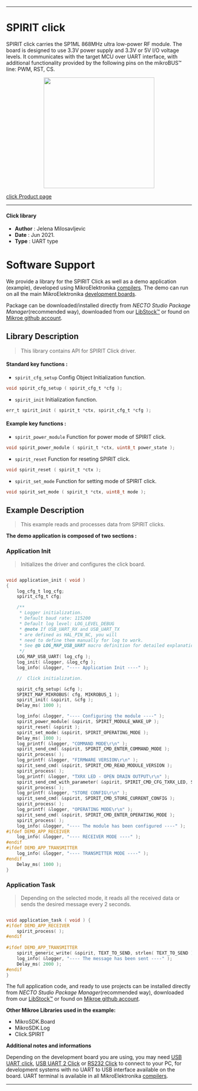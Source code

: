 
---
# SPIRIT click

SPIRIT click carries the SP1ML 868MHz ultra low-power RF module. The board is designed to use 3.3V power supply and 3.3V or 5V I/O voltage levels. It communicates with the target MCU over UART interface, with additional functionality provided by the following pins on the mikroBUS™ line: PWM, RST, CS.

<p align="center">
  <img src="https://download.mikroe.com/images/click_for_ide/spirit_click.png" height=300px>
</p>

[click Product page](https://www.mikroe.com/spirit-click)

---


#### Click library

- **Author**        : Jelena Milosavljevic
- **Date**          : Jun 2021.
- **Type**          : UART type


# Software Support

We provide a library for the SPIRIT Click
as well as a demo application (example), developed using MikroElektronika
[compilers](https://www.mikroe.com/necto-studio).
The demo can run on all the main MikroElektronika [development boards](https://www.mikroe.com/development-boards).

Package can be downloaded/installed directly from *NECTO Studio Package Manager*(recommended way), downloaded from our [LibStock&trade;](https://libstock.mikroe.com) or found on [Mikroe github account](https://github.com/MikroElektronika/mikrosdk_click_v2/tree/master/clicks).

## Library Description

> This library contains API for SPIRIT Click driver.

#### Standard key functions :

- `spirit_cfg_setup` Config Object Initialization function.
```c
void spirit_cfg_setup ( spirit_cfg_t *cfg );
```

- `spirit_init` Initialization function.
```c
err_t spirit_init ( spirit_t *ctx, spirit_cfg_t *cfg );
```

#### Example key functions :

- `spirit_power_module` Function for power mode of SPIRIT click.
```c
void spirit_power_module ( spirit_t *ctx, uint8_t power_state );
```

- `spirit_reset` Function for reseting SPIRIT click.
```c
void spirit_reset ( spirit_t *ctx );
```

- `spirit_set_mode` Function for setting mode of SPIRIT click.
```c
void spirit_set_mode ( spirit_t *ctx, uint8_t mode );
```

## Example Description

> This example reads and processes data from SPIRIT clicks.

**The demo application is composed of two sections :**

### Application Init

> Initializes the driver and configures the click board.

```c

void application_init ( void ) 
{
    log_cfg_t log_cfg;
    spirit_cfg_t cfg;

    /** 
     * Logger initialization.
     * Default baud rate: 115200
     * Default log level: LOG_LEVEL_DEBUG
     * @note If USB_UART_RX and USB_UART_TX 
     * are defined as HAL_PIN_NC, you will 
     * need to define them manually for log to work. 
     * See @b LOG_MAP_USB_UART macro definition for detailed explanation.
     */
    LOG_MAP_USB_UART( log_cfg );
    log_init( &logger, &log_cfg );
    log_info( &logger, "---- Application Init ----" );

    //  Click initialization.

    spirit_cfg_setup( &cfg );
    SPIRIT_MAP_MIKROBUS( cfg, MIKROBUS_1 );
    spirit_init( &spirit, &cfg );
    Delay_ms( 1000 );

    log_info( &logger, "---- Configuring the module ----" );
    spirit_power_module( &spirit, SPIRIT_MODULE_WAKE_UP );
    spirit_reset( &spirit );
    spirit_set_mode( &spirit, SPIRIT_OPERATING_MODE );
    Delay_ms( 1000 );
    log_printf( &logger, "COMMAND MODE\r\n" );
    spirit_send_cmd( &spirit, SPIRIT_CMD_ENTER_COMMAND_MODE );
    spirit_process( );
    log_printf( &logger, "FIRMWARE VERSION\r\n" );
    spirit_send_cmd( &spirit, SPIRIT_CMD_READ_MODULE_VERSION );
    spirit_process( );
    log_printf( &logger, "TXRX LED - OPEN DRAIN OUTPUT\r\n" );
    spirit_send_cmd_with_parameter( &spirit, SPIRIT_CMD_CFG_TXRX_LED, SPIRIT_PCFG_TXRXLED_OPEN_DRAIN );
    spirit_process( );
    log_printf( &logger, "STORE CONFIG\r\n" );
    spirit_send_cmd( &spirit, SPIRIT_CMD_STORE_CURRENT_CONFIG );
    spirit_process( );
    log_printf( &logger, "OPERATING MODE\r\n" );
    spirit_send_cmd( &spirit, SPIRIT_CMD_ENTER_OPERATING_MODE );
    spirit_process( );
    log_info( &logger, "---- The module has been configured ----" );
#ifdef DEMO_APP_RECEIVER
    log_info( &logger, "---- RECEIVER MODE ----" );
#endif 
#ifdef DEMO_APP_TRANSMITTER
    log_info( &logger, "---- TRANSMITTER MODE ----" );
#endif 
    Delay_ms( 1000 );
}

```

### Application Task

> Depending on the selected mode, it reads all the received data or sends the desired message every 2 seconds.

```c

void application_task ( void ) {
#ifdef DEMO_APP_RECEIVER
    spirit_process( );
#endif   
    
#ifdef DEMO_APP_TRANSMITTER 
    spirit_generic_write( &spirit, TEXT_TO_SEND, strlen( TEXT_TO_SEND ) );
    log_info( &logger, "---- The message has been sent ----" );
    Delay_ms( 2000 );
#endif
}

```

The full application code, and ready to use projects can be installed directly from *NECTO Studio Package Manager*(recommended way), downloaded from our [LibStock&trade;](https://libstock.mikroe.com) or found on [Mikroe github account](https://github.com/MikroElektronika/mikrosdk_click_v2/tree/master/clicks).

**Other Mikroe Libraries used in the example:**

- MikroSDK.Board
- MikroSDK.Log
- Click.SPIRIT

**Additional notes and informations**

Depending on the development board you are using, you may need
[USB UART click](https://www.mikroe.com/usb-uart-click),
[USB UART 2 Click](https://www.mikroe.com/usb-uart-2-click) or
[RS232 Click](https://www.mikroe.com/rs232-click) to connect to your PC, for
development systems with no UART to USB interface available on the board. UART
terminal is available in all MikroElektronika
[compilers](https://shop.mikroe.com/compilers).

---
